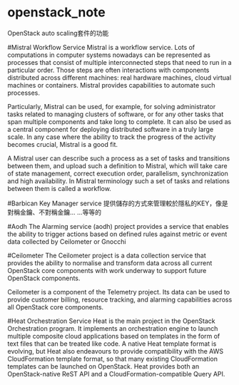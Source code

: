 # openstack_note
OpenStack auto scaling套件的功能


#Mistral Workflow Service
Mistral is a workflow service. Lots of computations in computer systems nowadays can be represented as processes that consist of multiple interconnected steps that need to run in a particular order. Those steps are often interactions with components distributed across different machines: real hardware machines, cloud virtual machines or containers. Mistral provides capabilities to automate such processes.

Particularly, Mistral can be used, for example, for solving administrator tasks related to managing clusters of software, or for any other tasks that span multiple components and take long to complete. It can also be used as a central component for deploying distributed software in a truly large scale. In any case where the ability to track the progress of the activity becomes crucial, Mistral is a good fit.

A Mistral user can describe such a process as a set of tasks and transitions between them, and upload such a definition to Mistral, which will take care of state management, correct execution order, parallelism, synchronization and high availability. In Mistral terminology such a set of tasks and relations between them is called a workflow.


#Barbican Key Manager service
提供儲存的方式來管理較於隱私的KEY，像是對稱金鑰、不對稱金鑰... ...等等的


#Aodh
The Alarming service (aodh) project provides a service that enables the ability to trigger actions based on defined rules against metric or event data collected by Ceilometer or Gnocchi


#Ceilometer
The Ceilometer project is a data collection service that provides the ability to normalise and transform data across all current OpenStack core components with work underway to support future OpenStack components.

Ceilometer is a component of the Telemetry project. Its data can be used to provide customer billing, resource tracking, and alarming capabilities across all OpenStack core components.


#Heat Orchestration Service
Heat is the main project in the OpenStack Orchestration program. It implements an orchestration engine to launch multiple composite cloud applications based on templates in the form of text files that can be treated like code. A native Heat template format is evolving, but Heat also endeavours to provide compatibility with the AWS CloudFormation template format, so that many existing CloudFormation templates can be launched on OpenStack. Heat provides both an OpenStack-native ReST API and a CloudFormation-compatible Query API.
